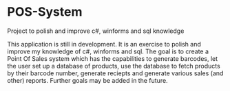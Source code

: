 # POS-System
Project to polish and improve c#, winforms and sql knowledge

This application is still in development. It is an exercise to polish and improve my knowledge of c#, winforms and sql. 
The goal is to create a Point Of Sales system which has the capabilities to generate barcodes, let the user set up a database of products,
use the database to fetch products by their barcode number, generate reciepts and generate various sales (and other) reports. Further goals may be added in the future.

